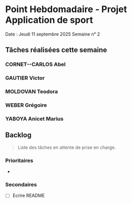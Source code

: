 # Point Hebdomadaire - Projet Application de sport

Date : Jeudi 11 septembre 2025
Semaine n° 2

## Tâches réalisées cette semaine

### CORNET--CARLOS Abel


### GAUTIER Victor


### MOLDOVAN Teodora


### WEBER Grégoire


### YABOYA Anicet Marius


## Backlog

> Liste des tâches en attente de prise en charge.

### Prioritaires

- 

### Secondaires

- [ ] Ecrire README
